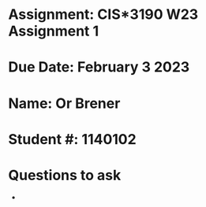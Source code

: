 # Assignment: CIS*3190 W23 Assignment 1
# Due Date: February 3 2023
# Name: Or Brener
# Student #: 1140102

# Questions to ask
* 